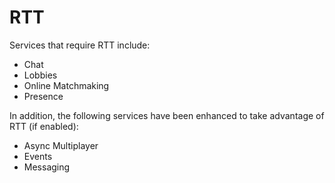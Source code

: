 # RTT

Services that require RTT include:

-   Chat
-   Lobbies
-   Online Matchmaking
-   Presence

In addition, the following services have been enhanced to take advantage of RTT (if enabled):

-   Async Multiplayer
-   Events
-   Messaging

<DocCardList />
